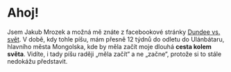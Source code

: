 # Ahoj!

Jsem Jakub Mrozek a možná mě znáte z facebookové stránky [Dundee vs. svět](https://www.facebook.com/DundeeVsSvet/). V době, kdy tohle píšu, mám přesně 12 týdnů do odletu do Ulánbátaru, hlavního města Mongolska, kde by měla začít moje dlouhá **cesta kolem světa**. Vidíte, i tady píšu raději „měla začít“ a ne „začne“, protože si to stále nedokážu představit.

